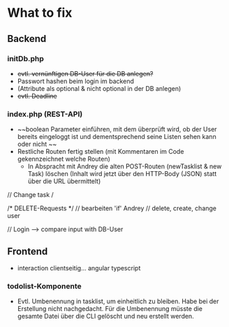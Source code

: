 # What to fix





## Backend



### initDb.php

- ~~evtl. vernünftigen DB-User für die DB anlegen?~~
- Passwort hashen beim login im backend
- (Attribute als optional & nicht optional in der DB anlegen)
- ~~evtl. Deadline~~ 

### index.php (REST-API)

- ~~boolean Parameter einführen, mit dem überprüft wird, ob der User bereits eingeloggt ist und dementsprechend seine Listen sehen kann oder nicht ~~
- Restliche Routen fertig stellen (mit Kommentaren im Code gekennzeichnet welche Routen) 
  - In Abspracht mit Andrey die alten POST-Routen (newTasklist & new Task) löschen (Inhalt wird jetzt über den HTTP-Body (JSON) statt über die URL übermittelt)

// Change task /

/* DELETE-Requests */
// bearbeiten 'if' Andrey
// delete, create, change user


// Login --> compare input with DB-User



## Frontend 

- interaction clientseitig... 
angular typescript

### todolist-Komponente

- Evtl. Umbenennung in tasklist, um einheitlich zu bleiben. Habe bei der Erstellung nicht nachgedacht. Für die Umbenennung müsste die gesamte Datei über die CLI gelöscht und neu erstellt werden. 